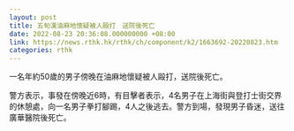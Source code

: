 ```yaml
---
layout: post
title: 五旬漢油麻地懷疑被人毆打　送院後死亡
date: 2022-08-23 20:36:08.000000000 +08:00
link: https://news.rthk.hk/rthk/ch/component/k2/1663692-20220823.htm
categories: rthk
---
```


一名年約50歲的男子傍晚在油麻地懷疑被人毆打，送院後死亡。

警方表示，事發在傍晚近6時，有目擊者表示，4名男子在上海街與登打士街交界的休憩處，向一名男子拳打腳踢，4人之後逃去。警方到場，發現男子昏迷，送往廣華醫院後死亡。
